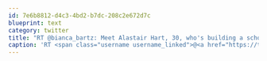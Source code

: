 ```yaml
---
id: 7e6b8812-d4c3-4bd2-b7dc-208c2e672d7c
blueprint: text
category: twitter
title: "RT @bianca_bartz: Meet Alastair Hart, 30, who's building a school in Kenya w @ChangeHeroes. Find out what inspired him here: http://t.co/PV…"
caption: 'RT <span class="username username_linked">@<a href="https://twitter.com/bianca_bartz" title="Bianca Elliott (Bartz)">bianca_bartz</a></span>: Meet Alastair Hart, 30, who''s building a school in Kenya w <span class="username username_linked">@<a href="https://twitter.com/ChangeHeroes" title="Change Heroes">ChangeHeroes</a></span>. Find out what inspired him here: http://t.co/PV…'
---
```

